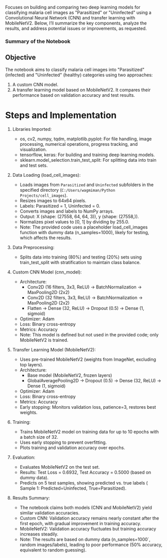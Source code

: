 Focuses on building and comparing two deep learning models for classifying malaria cell images as "Parasitized" or "Uninfected" using a Convolutional Neural Network (CNN) and transfer learning with MobileNetV2. Below, I’ll summarize the key components, analyze the results, and address potential issues or improvements, as requested.



### Summary of the Notebook

## Objective
The notebook aims to classify malaria cell images into "Parasitized" (infected) and "Uninfected" (healthy) categories using two approaches:
1. A custom CNN model.
2. A transfer learning model based on MobileNetV2.
It compares their performance based on validation accuracy and test results.

# Steps and Implementation
1. Libraries Imported:
   - os, cv2, numpy, tqdm, matplotlib.pyplot: For file handling, image processing, numerical operations, progress tracking, and visualization.
   - tensorflow, keras: For building and training deep learning models.
   - sklearn.model_selection.train_test_split: For splitting data into train and test sets.

2. Data Loading (load_cell_images):
   - Loads images from `Parasitized` and `Uninfected` subfolders in the specified directory (`C:/Users/wagmiman/Python Projects/cell_images`).
   - Resizes images to 64x64 pixels.
   - Labels: Parasitized = 1, Uninfected = 0.
   - Converts images and labels to NumPy arrays.
   - Output: X (shape: (27558, 64, 64, 3)), y (shape: (27558,)).
   - Normalizes pixel values to [0, 1] by dividing by 255.0.
   - Note: The provided code uses a placeholder load_cell_images function with dummy data (n_samples=1000), likely for testing, which affects the results.

3. Data Preprocessing:
   - Splits data into training (80%) and testing (20%) sets using train_test_split with stratification to maintain class balance.

4. Custom CNN Model (cnn_model):
   - Architecture:
     - Conv2D (16 filters, 3x3, ReLU) → BatchNormalization → MaxPooling2D (2x2)
     - Conv2D (32 filters, 3x3, ReLU) → BatchNormalization → MaxPooling2D (2x2)
     - Flatten → Dense (32, ReLU) → Dropout (0.5) → Dense (1, sigmoid)
   - Optimizer: Adam
   - Loss: Binary cross-entropy
   - Metrics: Accuracy
   - Note: This model is defined but not used in the provided code; only MobileNetV2 is trained.

5. Transfer Learning Model (MobileNetV2):
   - Uses pre-trained MobileNetV2 (weights from ImageNet, excluding top layers).
   - Architecture:
     - Base model (MobileNetV2, frozen layers)
     - GlobalAveragePooling2D → Dropout (0.5) → Dense (32, ReLU) → Dense (1, sigmoid)
   - Optimizer: Adam
   - Loss: Binary cross-entropy
   - Metrics: Accuracy
   - Early stopping: Monitors validation loss, patience=3, restores best weights.

6. Training:
   - Trains MobileNetV2 model on training data for up to 10 epochs with a batch size of 32.
   - Uses early stopping to prevent overfitting.
   - Plots training and validation accuracy over epochs.

7. Evaluation:
   - Evaluates MobileNetV2 on the test set.
   - Results: Test Loss = 0.6932, Test Accuracy = 0.5000 (based on dummy data).
   - Predicts on 5 test samples, showing predicted vs. true labels ( Sample 1: Predicted=Uninfected, True=Parasitized).

8. Results Summary:
   - The notebook claims both models (CNN and MobileNetV2) yield similar validation accuracies.
   - Custom CNN: Validation accuracy remains nearly constant after the first epoch, with gradual improvement in training accuracy.
   - MobileNetV2: Validation accuracy fluctuates but training accuracy increases steadily.
   - Note: The results are based on dummy data (n_samples=1000`, random images/labels), leading to poor performance (50% accuracy, equivalent to random guessing).
